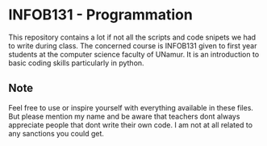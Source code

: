 # INFOB131 - Programmation
This repository contains a lot if not all the scripts and code snipets we had to write during class. The concerned course is INFOB131 given to first year students at the computer science faculty of UNamur. It is an introduction to basic coding skills particularly in python.

## Note
Feel free to use or inspire yourself with everything available in these files. But please mention my name and be aware that teachers dont always appreciate people that dont write their own code. I am not at all related to any sanctions you could get.
